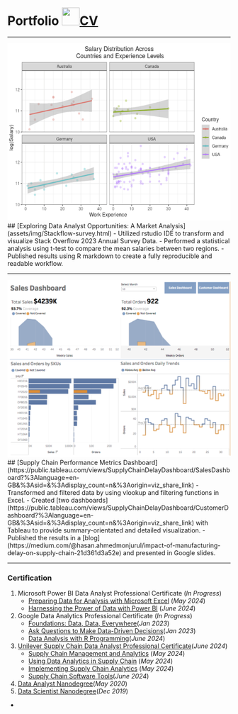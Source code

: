 # Portfolio [<img src="https://raw.githubusercontent.com/FortAwesome/Font-Awesome/6.x/svgs/solid/crown.svg" width="40" height="40">CV](/assets/img/CV.pdf)
***
<img src="assets/img/salary.png"  alt="1" width = 800px height = 400px >
## [Exploring Data Analyst Opportunities: A Market Analysis](assets/img/Stackflow-survey.html)
- Utilized rstudio IDE to transform and visualize Stack Overflow 2023 Annual Survey Data.
- Performed a statistical analysis using t-test to compare the mean salaries between two regions.
- Published results using R markdown to create a fully reproducible and readable workflow.

***
<img src="assets/img/sales.png"  alt="1" width = 800px height = 400px >      
## [Supply Chain Performance Metrics Dashboard](https://public.tableau.com/views/SupplyChainDelayDashboard/SalesDashboard?%3Alanguage=en-GB&%3Asid=&%3Adisplay_count=n&%3Aorigin=viz_share_link)
- Transformed and filtered data by using vlookup and filtering functions in Excel.
- Created [two dashboards](https://public.tableau.com/views/SupplyChainDelayDashboard/CustomerDashboard?%3Alanguage=en-GB&%3Asid=&%3Adisplay_count=n&%3Aorigin=viz_share_link) with Tableau to provide summary-orientated and detailed visualization.
- Published the results in a [blog](https://medium.com/@hasan.ahmedmonjurul/impact-of-manufacturing-delay-on-supply-chain-21d361d3a52e) and presented in Google slides.

***

### Certification
1. Microsoft Power BI Data Analyst Professional Certificate (_In Progress_)
   * [Preparing Data for Analysis with Microsoft Excel](/assets/img/C2_1.pdf) (_May 2024_)
   * [Harnessing the Power of Data with Power BI](/assets/img/C2_2.pdf) (_June 2024_)
2. Google Data Analytics Professional Certificate (_In Progress_)
   * [Foundations: Data, Data, Everywhere](/assets/img/C3_1.pdf)(_Jan 2023_)
   * [Ask Questions to Make Data-Driven Decisions](/assets/img/C3_2.pdf)(_Jan 2023_)
   * [Data Analysis with R Programming](/assets/img/C3_7.pdf)(_June 2024_)
3. [Unilever Supply Chain Data Analyst Professional Certificate](/assets/img/P1.pdf)(_June 2024_) 
   * [Supply Chain Management and Analytics](/assets/img/C1.pdf) (_May 2024_)
   * [Using Data Analytics in Supply Chain](/assets/img/C1.pdf) (_May 2024_)
   * [Implementing Supply Chain Analytics](/assets/img/C3.pdf) (_May 2024_)
   * [Supply Chain Software Tools](/assets/img/C4.pdf)(_June 2024_)
 4. [Data Analyst Nanodegree](/assets/img/C5_1.pdf)(_May 2020_)
 5. [Data Scientist Nanodegree](/assets/img/C4_1.pdf)(_Dec 2019_)    

- 
